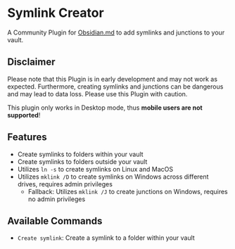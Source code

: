 # Symlink Creator

A Community Plugin for [Obsidian.md](https://obsidian.md) to add symlinks and junctions to your vault.

## Disclaimer

Please note that this Plugin is in early development and may not work as expected.
Furthermore, creating symlinks and junctions can be dangerous and may lead to data loss. Please use this Plugin with caution.

This plugin only works in Desktop mode, thus **mobile users are not supported**!


## Features

- Create symlinks to folders within your vault
- Create symlinks to folders outside your vault
- Utilizes `ln -s` to create symlinks on Linux and MacOS
- Utilizes `mklink /D` to create symlinks on Windows across different drives, requires admin privileges
  - Fallback: Utilizes `mklink /J` to create junctions on Windows, requires no admin privileges

## Available Commands

- `Create symlink`: Create a symlink to a folder within your vault

